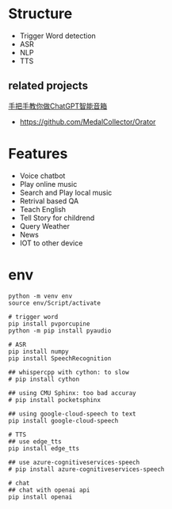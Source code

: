 # Structure
- Trigger Word detection
- ASR
- NLP
- TTS

## related projects
[手把手教你做ChatGPT智能音箱](https://www.bilibili.com/video/BV1Ns4y1m7TH/?spm_id_from=333.880.my_history.page.click&vd_source=b3d4057adb36b9b243dc8d7a6fc41295)
- https://github.com/MedalCollector/Orator


# Features
- Voice chatbot
- Play online music
- Search and Play local music
- Retrival based QA
- Teach English 
- Tell Story for childrend
- Query Weather
- News
- IOT to other device



# env
```shell
python -m venv env
source env/Script/activate

# trigger word
pip install pvporcupine
python -m pip install pyaudio

# ASR
pip install numpy
pip install SpeechRecognition

## whispercpp with cython: to slow
# pip install cython

## using CMU Sphinx: too bad accuray
# pip install pocketsphinx

## using google-cloud-speech to text
pip install google-cloud-speech

# TTS
## use edge_tts
pip install edge_tts

## use azure-cognitiveservices-speech
# pip install azure-cognitiveservices-speech

# chat
## chat with openai api
pip install openai

```
